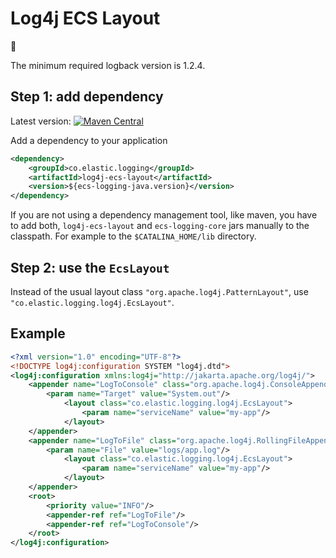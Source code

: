 # Log4j ECS Layout
🚧

The minimum required logback version is 1.2.4.

## Step 1: add dependency
Latest version: [![Maven Central](https://img.shields.io/maven-central/v/co.elastic.logging/log4j-ecs-layout.svg)](https://search.maven.org/search?q=g:co.elastic.logging%20AND%20a:log4j-ecs-layout)

Add a dependency to your application
```xml
<dependency>
    <groupId>co.elastic.logging</groupId>
    <artifactId>log4j-ecs-layout</artifactId>
    <version>${ecs-logging-java.version}</version>
</dependency>
```

If you are not using a dependency management tool, like maven, you have to add both,
`log4j-ecs-layout` and `ecs-logging-core` jars manually to the classpath.
For example to the `$CATALINA_HOME/lib` directory.

## Step 2: use the `EcsLayout`

Instead of the usual layout class `"org.apache.log4j.PatternLayout"`, use `"co.elastic.logging.log4j.EcsLayout"`.

## Example

```xml
<?xml version="1.0" encoding="UTF-8"?>
<!DOCTYPE log4j:configuration SYSTEM "log4j.dtd">
<log4j:configuration xmlns:log4j="http://jakarta.apache.org/log4j/">
    <appender name="LogToConsole" class="org.apache.log4j.ConsoleAppender">
        <param name="Target" value="System.out"/>
            <layout class="co.elastic.logging.log4j.EcsLayout">
                <param name="serviceName" value="my-app"/>
            </layout>
    </appender>
    <appender name="LogToFile" class="org.apache.log4j.RollingFileAppender">
        <param name="File" value="logs/app.log"/>
            <layout class="co.elastic.logging.log4j.EcsLayout">
                <param name="serviceName" value="my-app"/>
            </layout>
    </appender>
    <root>
        <priority value="INFO"/>
        <appender-ref ref="LogToFile"/>
        <appender-ref ref="LogToConsole"/>
    </root>
</log4j:configuration>
```
